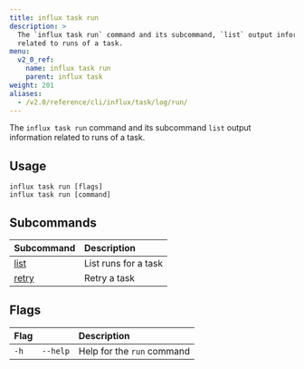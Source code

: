 ```yaml
---
title: influx task run
description: >
  The `influx task run` command and its subcommand, `list` output information
  related to runs of a task.
menu:
  v2_0_ref:
    name: influx task run
    parent: influx task
weight: 201
aliases:
  - /v2.0/reference/cli/influx/task/log/run/
---
```


The `influx task run` command and its subcommand `list` output information related to runs of a task.

## Usage
```
influx task run [flags]
influx task run [command]
```

## Subcommands
| Subcommand                                         | Description          |
|:----------                                         |:-----------          |
| [list](/v2.0/reference/cli/influx/task/run/list)   | List runs for a task |
| [retry](/v2.0/reference/cli/influx/task/run/retry) | Retry a task         |

## Flags
| Flag |          | Description                |
|:---- |:---      |:-----------                |
| `-h` | `--help` | Help for the `run` command |
